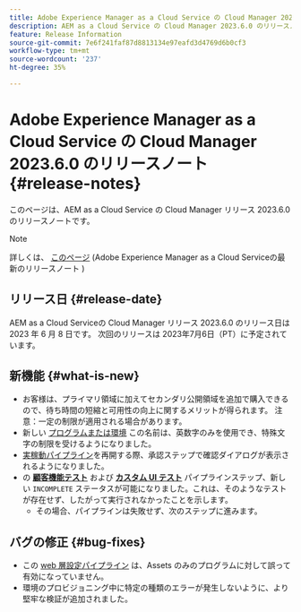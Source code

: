 ```yaml
---
title: Adobe Experience Manager as a Cloud Service の Cloud Manager 2023.6.0 のリリースノート
description: AEM as a Cloud Service の Cloud Manager 2023.6.0 のリリースノートです。
feature: Release Information
source-git-commit: 7e6f241faf87d8813134e97eafd3d4769d6b0cf3
workflow-type: tm+mt
source-wordcount: '237'
ht-degree: 35%

---
```



# Adobe Experience Manager as a Cloud Service の Cloud Manager 2023.6.0 のリリースノート {#release-notes}

このページは、AEM as a Cloud Service の Cloud Manager リリース 2023.6.0 のリリースノートです。

>[!NOTE]
>
>詳しくは、 [このページ](/help/release-notes/release-notes-cloud/release-notes-current.md) (Adobe Experience Manager as a Cloud Serviceの最新のリリースノート )

## リリース日 {#release-date}

AEM as a Cloud Serviceの Cloud Manager リリース 2023.6.0 のリリース日は 2023 年 6 月 8 日です。 次回のリリースは 2023年7月6日（PT）に予定されています。

## 新機能 {#what-is-new}

* お客様は、プライマリ領域に加えてセカンダリ公開領域を追加で購入できるので、待ち時間の短縮と可用性の向上に関するメリットが得られます。 注意：一定の制限が適用される場合があります。
* 新しい [プログラムまたは環境](/help/implementing/cloud-manager/getting-access-to-aem-in-cloud/program-types.md) この名前は、英数字のみを使用でき、特殊文字の制限を受けるようになりました。
* [実稼動パイプライン](/help/implementing/cloud-manager/configuring-pipelines/configuring-production-pipelines.md)を再開する際、承認ステップで確認ダイアログが表示されるようになりました。
* の **[顧客機能テスト](/help/implementing/cloud-manager/functional-testing.md#custom-functional-testing)** および **[カスタム UI テスト](/help/implementing/cloud-manager/ui-testing.md)** パイプラインステップ、新しい `INCOMPLETE` ステータスが可能になりました。これは、そのようなテストが存在せず、したがって実行されなかったことを示します。
   * その場合、パイプラインは失敗せず、次のステップに進みます。

## バグの修正 {#bug-fixes}

* この [web 層設定パイプライン](/help/implementing/cloud-manager/configuring-pipelines/introduction-ci-cd-pipelines.md#web-tier-config-pipelines) は、Assets のみのプログラムに対して誤って有効になっていません。
* 環境のプロビジョニング中に特定の種類のエラーが発生しないように、より堅牢な検証が追加されました。
